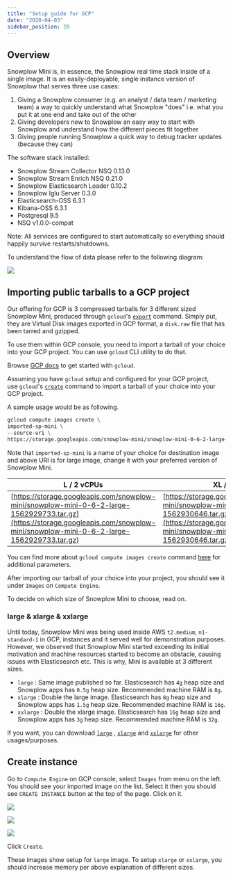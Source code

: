 ```yaml
---
title: "Setup guide for GCP"
date: "2020-04-03"
sidebar_position: 20
---
```


## Overview

Snowplow Mini is, in essence, the Snowplow real time stack inside of a single image. It is an easily-deployable, single instance version of Snowplow that serves three use cases:

1. Giving a Snowplow consumer (e.g. an analyst / data team / marketing team) a way to quickly understand what Snowplow "does" i.e. what you put it at one end and take out of the other
2. Giving developers new to Snowplow an easy way to start with Snowplow and understand how the different pieces fit together
3. Giving people running Snowplow a quick way to debug tracker updates (because they can)

The software stack installed:

- Snowplow Stream Collector NSQ 0.13.0
- Snowplow Stream Enrich NSQ 0.21.0
- Snowplow Elasticsearch Loader 0.10.2
- Snowplow Iglu Server 0.3.0
- Elasticsearch-OSS 6.3.1
- Kibana-OSS 6.3.1
- Postgresql 9.5
- NSQ v1.0.0-compat

Note: All services are configured to start automatically so everything should happily survive restarts/shutdowns.

To understand the flow of data please refer to the following diagram:

![](images/snowplow-mini-topology.jpg)

## Importing public tarballs to a GCP project

Our offering for GCP is 3 compressed tarballs for 3 different sized Snowplow Mini, produced through `gcloud`'s [`export`](https://cloud.google.com/sdk/gcloud/reference/compute/images/export) command. Simply put, they are Virtual Disk images exported in GCP format, a `disk.raw` file that has been tarred and gzipped.

To use them within GCP console, you need to import a tarball of your choice into your GCP project. You can use `gcloud` CLI utility to do that.

Browse [GCP docs](https://cloud.google.com/sdk/docs/quickstarts) to get started with `gcloud`.

Assuming you have `gcloud` setup and configured for your GCP project, use `gcloud`'s [`create`](https://cloud.google.com/sdk/gcloud/reference/compute/images/create) command to import a tarball of your choice into your GCP project.

A sample usage would be as following.

```bash
gcloud compute images create \
imported-sp-mini \
--source-uri \
https://storage.googleapis.com/snowplow-mini/snowplow-mini-0-6-2-large-1562929733.tar.gz
```

Note that `imported-sp-mini` is a name of your choice for destination image and above URI is for large image, change it with your preferred version of Snowplow Mini.

| L / 2 vCPUs | XL / 4 vCPUs | XXL / 8 vCPUs |
| --- | --- | --- |
| [https://storage.googleapis.com/snowplow-mini/snowplow-mini-0-6-2-large-1562929733.tar.gz](https://storage.googleapis.com/snowplow-mini/snowplow-mini-0-6-2-large-1562929733.tar.gz) | [https://storage.googleapis.com/snowplow-mini/snowplow-mini-0-6-2-xlarge-1562930646.tar.gz](https://storage.googleapis.com/snowplow-mini/snowplow-mini-0-6-2-xlarge-1562930646.tar.gz) | [https://storage.googleapis.com/snowplow-mini/snowplow-mini-0-6-2-xxlarge-1562931663.tar.gz](https://storage.googleapis.com/snowplow-mini/snowplow-mini-0-6-2-xxlarge-1562931663.tar.gz) |

You can find more about `gcloud compute images create` command [here](https://cloud.google.com/sdk/gcloud/reference/compute/images/create) for additional parameters.

After importing our tarball of your choice into your project, you should see it under `Images` on `Compute Engine`.

To decide on which size of Snowplow Mini to choose, read on.

### [](https://github.com/snowplow/snowplow-mini/wiki/Setup-guide-GCP---0.6.2#large--xlarge--xxlarge)large & xlarge & xxlarge

Until today, Snowplow Mini was being used inside AWS `t2.medium`, `n1-standard-1` in GCP, instances and it served well for demonstration purposes. However, we observed that Snowplow Mini started exceeding its initial motivation and machine resources started to become an obstacle, causing issues with Elasticsearch etc. This is why, Mini is available at 3 different sizes.

- `large` : Same image published so far. Elasticsearch has `4g` heap size and Snowplow apps has `0.5g` heap size. Recommended machine RAM is `8g`.
- `xlarge` : Double the large image. Elasticsearch has `8g` heap size and Snowplow apps has `1.5g` heap size. Recommended machine RAM is `16g`.
- `xxlarge` : Double the xlarge image. Elasticsearch has `16g` heap size and Snowplow apps has `3g` heap size. Recommended machine RAM is `32g`.

If you want, you can download [`large`](https://storage.googleapis.com/snowplow-mini/snowplow-mini-0-6-2-large-1562929733.tar.gz) , [`xlarge`](https://storage.googleapis.com/snowplow-mini/snowplow-mini-0-6-2-xlarge-1562930646.tar.gz) and [`xxlarge`](https://storage.googleapis.com/snowplow-mini/snowplow-mini-0-6-2-xxlarge-1562931663.tar.gz) for other usages/purposes.

## Create instance

Go to `Compute Engine` on GCP console, select `Images` from menu on the left. You should see your imported image on the list. Select it then you should see `CREATE INSTANCE` button at the top of the page. Click on it.

![](images/create-instance.png)

![](images/create-instance-2.png)

![](images/create-instance-3.png)

Click `Create`.

These images show setup for `large` image. To setup `xlarge` or `xxlarge`, you should increase memory per above explanation of different sizes.
